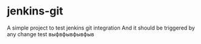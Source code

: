 # jenkins-git
A simple project to test jenkins git integration
And it should be triggered by any change
test
выфвфывфывфыв
